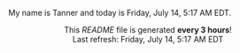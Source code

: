 My name is Tanner and today is Friday, July 14, 5:17 AM EDT.

<p align="center">This <i>README</i> file is generated <b>every 3 hours</b>!</br>Last refresh: Friday, July 14, 5:17 AM EDT<br /></p>
